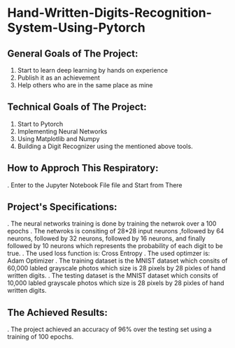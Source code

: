 # Hand-Written-Digits-Recognition-System-Using-Pytorch

## General Goals of The Project:
1. Start to learn deep learning by hands on experience
2. Publish it as an achievement
3. Help others who are in the same place as mine

## Technical Goals of The Project:
1. Start to Pytorch
2. Implementing Neural Networks
3. Using Matplotlib and Numpy
4. Building a Digit Recognizer using the mentioned above tools.

## How to Approch This Respiratory: 
. Enter to the Jupyter Notebook File file and Start from There

## Project's Specifications:
. The neural networks training is done by training the netwrok over a 100 epochs
. The netwroks is consiting of 28*28 input neurons ,followed by 64 neurons, followed by 32 neurons, followed by 16 neurons, and finally followed by 10 neurons which represents the probability of each digit to be true.
. The used loss function is: Cross Entropy
. The used optimzer is: Adam Optimizer
. The training dataset is the MNIST dataset which consits of 60,000 labled grayscale photos which size is 28 pixels by 28 pixles of hand written digits.
. The testing dataset is the MNIST dataset which consits of 10,000 labled grayscale photos which size is 28 pixels by 28 pixles of hand written digits.

## The Achieved Results:
. The project achieved an accuracy of 96% over the testing set using a training of 100 epochs.
